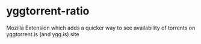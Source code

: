 # yggtorrent-ratio
Mozilla Extension which adds a quicker way to see availability of torrents on yggtorrent.is (and ygg.is) site
